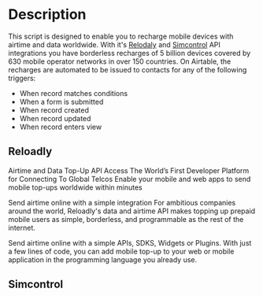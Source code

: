 # Description
This script is designed to enable you to recharge mobile devices with airtime and data worldwide. With it's [Relodaly](https://reloadly.com) and [Simcontrol](https://simcontrol.co.za) API integrations you have borderless recharges of 5 billion devices covered by 630 mobile operator networks in over 150 countries. On Airtable, the recharges are automated to be issued to contacts for any of the following triggers:
- When record matches conditions
- When a form is submitted
- When record created
- When record updated
- When record enters view

## Reloadly
Airtime and Data Top-Up API Access The World’s First Developer Platform for Connecting To Global Telcos
Enable your mobile and web apps to send mobile top-ups worldwide within minutes

Send airtime online with a simple integration
For ambitious companies around the world, Reloadly's data and airtime API makes topping up prepaid mobile users as simple, borderless, and programmable as the rest of the internet.

Send airtime online with a simple APIs, SDKS, Widgets or Plugins. With just a few lines of code, you can add mobile top-up to your web or mobile application in the programming language you already use.


## Simcontrol
